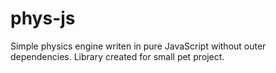 # phys-js

Simple physics engine writen in pure JavaScript without outer dependencies. Library created for small pet project.
